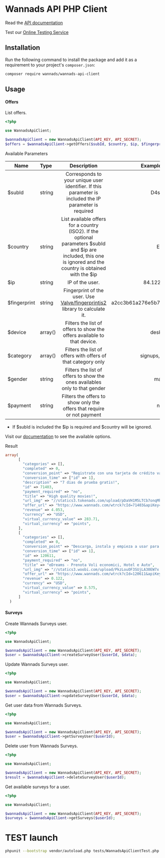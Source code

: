 # Wannads API PHP Client

Read the [API documentation](https://wannads.zendesk.com/hc/en-us/articles/205210471-Offers-API) 

Test our [Online Testing Service](http://test.api.wannads.com)


## Installation

Run the following command to install the package and add it as a requirement to your project's `composer.json`:

```bash
composer require wannads/wannads-api-client
```

## Usage

#### Offers

List offers.

```php
<?php

use WannadsApiClient;

$wannadsApiClient = new WannadsApiClient(API_KEY, API_SECRET);
$offers = $wannadsApiClient->getOffers($subId, $country, $ip, $fingerprint, $device, $category, $gender, $payment);
```

Available Parameters

| Name         | Type    | Description                                                                                                                                                       | Example values  | Required  |
| -----------  |:---     |:-------------:                                                                                                                                                    |:------------:   |:----:     |
| $subId       | string  |  Corresponds to your unique user identifier. If this parameter is included the IP parameter is required                                                           |  D4sH3r         | *         |
| $country     | string  | List available offers for a country (ISO2). If the optional parameters $subId and $ip are included, this one is ignored and the country is obtained with the $ip  |   ES            | * |
| $ip          | string  | IP of the user.                                                                                                                                                   |    84.122.73.80 | * |
| $fingerprint | string  | Fingerprint of the user. Use  [Valve/fingerprintjs2](https://github.com/Valve/fingerprintjs2/ "fingerprintjs2") library to calculate it.                          | a2cc3b61a276e5b7f55028c0ed5919ea | no |
| $device      | array() | Filters the list of offers to show the offers available to that device.                                                                                           |    desktop | no |
| $category    | array() |  	Filters the list of offers with offers of that category only                                                                                                 | signups, surveys | no |
| $gender      | string  | Filters the list of offers to show the ones availables only to that gender                                                                                        |   male | no | 
| $payment     | string  | Filters the offers to show only the offers that require or not payment                                                                                            |    no | no |

* If $subId is included the $ip is required and $country will be ignored.

Visit our [documentation](https://wannads.zendesk.com/hc/en-us/articles/205210471-Offers-API) to see the available options.

Result

```php
array(
      [
        "categories" => [],
        "completed" => 0,
        "conversion_point" => "Registrate con una tarjeta de crédito válida y manten tu cuenta activa.",
        "conversion_time" => ["id" => 1],
        "description" => "7 dias de prueba gratis!",
        "id" => 71403,
        "payment_required" => "no",
        "title" => "High quality movies!",
        "url_img" => "//statics3.tokenads.com/upload/pDaVH1M5LTCb7onqMhTT.jpg",
        "offer_url" => "https://www.wannads.com/wtrck?cId=71403&apiKey=2452b43bea8be8c1.28247523&userId=55267",
        "revenue" => 4.053,
        "currency" => "USD",
        "virtual_currency_value" => 283.71,
        "virtual_currency" => "points",
      ],
      [
        "categories" => [],
        "completed" => 0,
        "conversion_point" => "Descarga, instala y empieza a usar para recibir.",
        "conversion_time" => ["id" => 1],
        "id" => 120611,
        "payment_required" => "no",
        "title" => "eDreams - Prenota Voli economici, Hotel e Auto",
        "url_img" => "//statics3.woobi.com/upload/PkzLouOF3SUjLA30EW7x.jpg",
        "offer_url" => "https://www.wannads.com/wtrck?cId=120611&apiKey=2452b43bea8be8c1.28247523&userId=55267",
        "revenue" => 0.122,
        "currency" => "USD",
        "virtual_currency_value" => 8.575,
        "virtual_currency" => "points",
      ]
  )
```

#### Surveys

Create Wannads Surveys user.

```php
<?php

use WannadsApiClient;

$wannadsApiClient = new WannadsApiClient(API_KEY, API_SECRET);
$user = $wannadsApiClient->createSurveyUser($userId, $data);
```

Update Wannads Surveys user.

```php
<?php

use WannadsApiClient;

$wannadsApiClient = new WannadsApiClient(API_KEY, API_SECRET);
$user = $wannadsApiClient->updateSurveyUser($userId, $data);
```

Get user data from Wannads Surveys.

```php
<?php

use WannadsApiClient;

$wannadsApiClient = new WannadsApiClient(API_KEY, API_SECRET);
$user = $wannadsApiClient->getSurveyUser($userId);
```

Delete user from Wannads Surveys.

```php
<?php

use WannadsApiClient;

$wannadsApiClient = new WannadsApiClient(API_KEY, API_SECRET);
$result = $wannadsApiClient->deleteSurveyUser($userId);
```

Get available surveys for a user.

```php
<?php

use WannadsApiClient;

$wannadsApiClient = new WannadsApiClient(API_KEY, API_SECRET);
$surveys = $wannadsApiClient->getSurveys($userId);
```

# TEST launch

```bash
phpunit --bootstrap vendor/autoload.php tests/WannadsApiClientTest.php
```